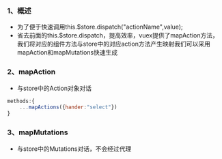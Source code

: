 ### 1、概述
 + 为了便于快速调用this.$store.dispatch("actionName",value);
 + 省去前面的this.$store.dispatch，提高效率，vuex提供了mapAction方法，我们将对应的组件方法与store中的对应action方法产生映射我们可以采用mapAction和mapMutations快速生成
### 2、mapAction
+ 与store中的Action对象对话
```js
methods:{
	...mapActions({hander:"select"})
}
```
### 3、mapMutations
+ 与store中的Mutations对话，不会经过代理